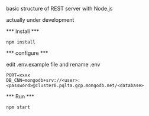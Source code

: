 basic structure of REST server with Node.js

actually under development

*** Install ***

```npm install```

*** configure ***

edit .env.example file and rename .env

```
PORT=xxxx
DB_CNN=mongodb+srv://<user>:<password>@cluster0.pqlta.gcp.mongodb.net/<database>
```

*** Run ***

``` npm start ```
